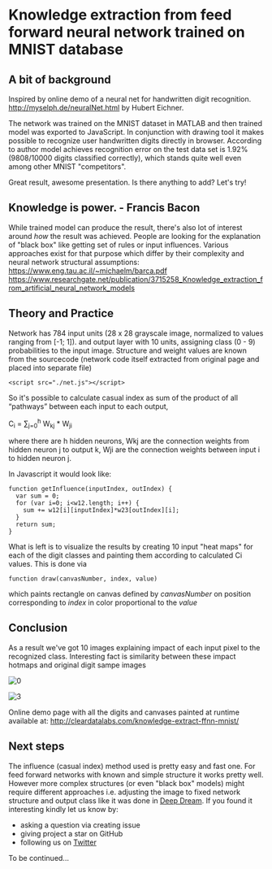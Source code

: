 # Knowledge extraction from feed forward neural network trained on MNIST database

## A bit of background

Inspired by online demo of a neural net for handwritten digit recognition. 
http://myselph.de/neuralNet.html by Hubert Eichner.

The network was trained on the MNIST dataset in MATLAB and then trained model was exported to JavaScript.
In conjunction with drawing tool it makes possible to recognize user handwritten digits directly in browser.
According to author model achieves recognition error on the test data set is 1.92% (9808/10000 digits classified correctly),
which stands quite well even among other MNIST "competitors".  

Great result, awesome presentation. Is there anything to add? Let's try!

## Knowledge is power. - Francis Bacon

While trained model can produce the result, there's also lot of interest around *how* the result was achieved. 
People are looking for the explanation of "black box" like getting set of rules or input influences.
Various approaches exist for that purpose which differ by their complexity and neural network structural assumptions:  
https://www.eng.tau.ac.il/~michaelm/barca.pdf
https://www.researchgate.net/publication/3715258_Knowledge_extraction_from_artificial_neural_network_models

## Theory and Practice

Network has 784 input units (28 x 28 grayscale image, normalized to values ranging from [-1; 1]). 
and output layer with 10 units, assigning class (0 - 9) probabilities to the input image.
Structure and weight values are known from the sourcecode 
(network code itself extracted from original page and placed into separate file)
```
<script src="./net.js"></script>
``` 

So it's possible to calculate casual index as sum of the product of all “pathways” between each input to each output,
 

C<sub>i</sub> = &sum;<sub>j=0</sub><sup>h</sup> W<sub>kj</sub> * W<sub>ji</sub>

where there are h hidden neurons, 
Wkj are the connection weights from hidden neuron j to output k, 
Wji are the connection weights between input i to hidden neuron j.

In Javascript it would look like:
```
function getInfluence(inputIndex, outIndex) {
  var sum = 0;
  for (var i=0; i<w12.length; i++) {
    sum += w12[i][inputIndex]*w23[outIndex][i];
  }
  return sum;
}
```

What is left is to visualize the results by creating 10 input "heat maps" for each of the digit classes
and painting them according to calculated Ci values. This is done via 
```
function draw(canvasNumber, index, value)
```
which paints rectangle on canvas defined by *canvasNumber* on position corresponding to *index* in color proportional to the *value*

## Conclusion
As a result we've got 10 images explaining impact of each input pixel to the recognized class. Interesting fact is similarity between these impact hotmaps and original digit sampe images

![0](http://cleardatalabs.com/knowledge-extract-ffnn-mnist/char0.png)

![3](http://cleardatalabs.com/knowledge-extract-ffnn-mnist/char3.png)

Online demo page with all the digits and canvases painted at runtime available at: 
http://cleardatalabs.com/knowledge-extract-ffnn-mnist/ 

## Next steps
The influence (casual index) method used is pretty easy and fast one. For feed forward networks with known and simple structure it works pretty well. However more complex structures (or even "black box" models) might require different approaches i.e. adjusting the image to fixed network structure and output class like it was done in [Deep Dream](https://en.wikipedia.org/wiki/DeepDream). 
If you found it interesting kindly let us know by:
- asking a question via creating issue
- giving project a star on GitHub
- following us on [Twitter](https://twitter.com/ClearDataLabs)

To be continued...
